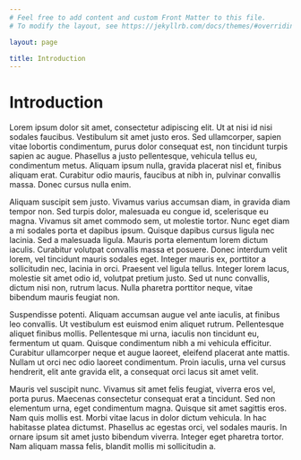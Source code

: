 ```yaml
---
# Feel free to add content and custom Front Matter to this file.
# To modify the layout, see https://jekyllrb.com/docs/themes/#overriding-theme-defaults

layout: page

title: Introduction
---
```


# Introduction 

Lorem ipsum dolor sit amet, consectetur adipiscing elit. Ut at nisi id nisi sodales faucibus. Vestibulum sit amet justo eros. Sed ullamcorper, sapien vitae lobortis condimentum, purus dolor consequat est, non tincidunt turpis sapien ac augue. Phasellus a justo pellentesque, vehicula tellus eu, condimentum metus. Aliquam ipsum nulla, gravida placerat nisl et, finibus aliquam erat. Curabitur odio mauris, faucibus at nibh in, pulvinar convallis massa. Donec cursus nulla enim.

Aliquam suscipit sem justo. Vivamus varius accumsan diam, in gravida diam tempor non. Sed turpis dolor, malesuada eu congue id, scelerisque eu magna. Vivamus sit amet commodo sem, ut molestie tortor. Nunc eget diam a mi sodales porta et dapibus ipsum. Quisque dapibus cursus ligula nec lacinia. Sed a malesuada ligula. Mauris porta elementum lorem dictum iaculis. Curabitur volutpat convallis massa et posuere. Donec interdum velit lorem, vel tincidunt mauris sodales eget. Integer mauris ex, porttitor a sollicitudin nec, lacinia in orci. Praesent vel ligula tellus. Integer lorem lacus, molestie sit amet odio id, volutpat pretium justo. Sed ut nunc convallis, dictum nisi non, rutrum lacus. Nulla pharetra porttitor neque, vitae bibendum mauris feugiat non.

Suspendisse potenti. Aliquam accumsan augue vel ante iaculis, at finibus leo convallis. Ut vestibulum est euismod enim aliquet rutrum. Pellentesque aliquet finibus mollis. Pellentesque mi urna, iaculis non tincidunt eu, fermentum ut quam. Quisque condimentum nibh a mi vehicula efficitur. Curabitur ullamcorper neque et augue laoreet, eleifend placerat ante mattis. Nullam ut orci nec odio laoreet condimentum. Proin iaculis, urna vel cursus hendrerit, elit ante gravida elit, a consequat orci lacus sit amet velit.

Mauris vel suscipit nunc. Vivamus sit amet felis feugiat, viverra eros vel, porta purus. Maecenas consectetur consequat erat a tincidunt. Sed non elementum urna, eget condimentum magna. Quisque sit amet sagittis eros. Nam quis mollis est. Morbi vitae lacus in dolor dictum vehicula. In hac habitasse platea dictumst. Phasellus ac egestas orci, vel sodales mauris. In ornare ipsum sit amet justo bibendum viverra. Integer eget pharetra tortor. Nam aliquam massa felis, blandit mollis mi sollicitudin a. 


